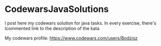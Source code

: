 # CodewarsJavaSolutions

I post here my codewars solution for java tasks.
In every exercise, there's lcommented link to the description of the kata

My codewars profile: https://www.codewars.com/users/Bodzisz
